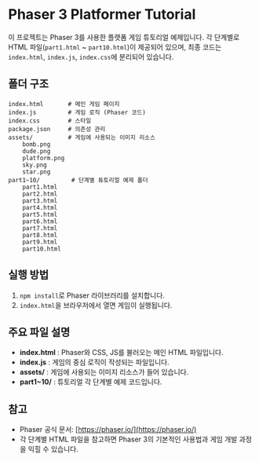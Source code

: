 # Phaser 3 Platformer Tutorial

이 프로젝트는 Phaser 3를 사용한 플랫폼 게임 튜토리얼 예제입니다. 
각 단계별로 HTML 파일(`part1.html` ~ `part10.html`)이 제공되어 있으며, 
최종 코드는 `index.html`, `index.js`, `index.css`에 분리되어 있습니다.

## 폴더 구조

```
index.html       # 메인 게임 페이지
index.js         # 게임 로직 (Phaser 코드)
index.css        # 스타일
package.json     # 의존성 관리
assets/          # 게임에 사용되는 이미지 리소스
    bomb.png
    dude.png
    platform.png
    sky.png
    star.png
part1~10/         # 단계별 튜토리얼 예제 폴더
    part1.html
    part2.html
    part3.html
    part4.html
    part5.html
    part6.html
    part7.html
    part8.html
    part9.html
    part10.html
```

## 실행 방법

1. `npm install`로 Phaser 라이브러리를 설치합니다.
2. `index.html`을 브라우저에서 열면 게임이 실행됩니다.

## 주요 파일 설명

- **index.html** : Phaser와 CSS, JS를 불러오는 메인 HTML 파일입니다.
- **index.js** : 게임의 중심 로직이 작성되는 파일입니다.
- **assets/** : 게임에 사용되는 이미지 리소스가 들어 있습니다.
- **part1~10/** : 튜토리얼 각 단계별 예제 코드입니다.

## 참고

- Phaser 공식 문서: [https://phaser.io/](https://phaser.io/)
- 각 단계별 HTML 파일을 참고하면 Phaser 3의 기본적인 사용법과 게임 개발 과정을 익힐 수 있습니다.
